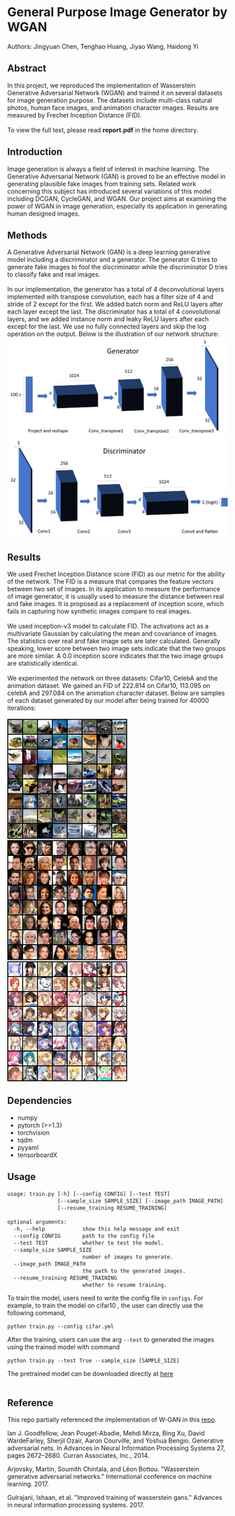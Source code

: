 # General Purpose Image Generator by WGAN

Authors: Jingyuan Chen, Tenghao Huang, Jiyao Wang, Haidong Yi


## Abstract
In this project, we reproduced the implementation of Wasserstein Generative Adversarial Network (WGAN) and trained it on several datasets for image generation purpose. The datasets include multi-class natural photos, human face images, and animation character images. Results are measured by Frechet Inception Distance (FID).<br><br>
To view the full text, please read <b>report.pdf</b> in the home directory.
## Introduction
Image generation is always a field of interest in machine learning. The Generative Adversarial Network (GAN) is proved to be an effective model in generating plausible fake images from training sets. Related work concerning this subject has introduced several variations of this model including DCGAN, CycleGAN, and WGAN. Our project aims at examining the power of WGAN in image generation, especially its application in generating human designed images.
## Methods
A Generative Adversarial Network (GAN) is a deep learning generative model including a discriminator and a generator. The generator G tries to generate fake images to fool the discriminator while the discriminator D tries to classify fake and real images. <br>
<br>
In our implementation, the generator has a total of 4 deconvolutional layers implemented with transpose convolution, each has a filter size of 4 and stride of 2 except for the first. We added batch norm and ReLU layers after each layer except the last. The discriminator has a total of 4 convolutional layers, and we added instance norm and leaky ReLU layers after each except for the last. We use no fully connected layers and skip the log operation on the output. Below is the illustration of our network structure:
![G](images/generator.png)
![D](images/discriminator.png)
## Results
We used Frechet Inception Distance score (FID) as our metric for the ability of the network. The FID is a measure that compares the feature vectors between two set of images. In its application to measure the performance of image generator, it is usually used to measure the distance between real and fake images. It is proposed as a replacement of inception score, which fails in capturing how synthetic images compare to real images. <br><br>
We used inception-v3 model to calculate FID. The activations act as a multivariate Gaussian by calculating the mean and covariance of images. The statistics over real and fake image sets are later calculated. Generally speaking, lower score between two image sets indicate that the two groups are more similar. A 0.0 inception score indicates that the two image groups are statistically identical.<br><br>
We experimented the network on three datasets: Cifar10, CelebA and the animation dataset. We gained an FID of 222.814 on Cifar10, 113.095 on celebA and 297.084 on the animation character dataset. Below are samples of each dataset generated by our model after being trained for 40000 iterations: <br><br>
![cifar](samples/cifar10/iters40000.png) ![celeb](samples/celeba/iters_40000.png) ![anime](samples/anime.png) 
## Dependencies 
* numpy
* pytorch (>=1.3)
* torchvision
* tqdm
* pyyaml
* tensorboardX

## Usage
```{bash}
usage: train.py [-h] [--config CONFIG] [--test TEST]
                [--sample_size SAMPLE_SIZE] [--image_path IMAGE_PATH]
                [--resume_training RESUME_TRAINING]

optional arguments:
  -h, --help            show this help message and exit
  --config CONFIG       path to the config file
  --test TEST           whether to test the model.
  --sample_size SAMPLE_SIZE
                        number of images to generate.
  --image_path IMAGE_PATH
                        the path to the generated images.
  --resume_training RESUME_TRAINING
                        whether to resume training.
```

To train the model, users need to write the config file in `configs`. For example, to train the model on cifar10
, the user can directly use the following command,
```{bash}
python train.py --config cifar.yml
```
After the training, users can use the arg `--test` to generated the images using the trained model with command
```{bash}
python train.py --test True --sample_size [SAMPLE_SIZE]
```
The pretrained model can be downloaded directly at [here](https://drive.google.com/drive/folders/1f7FWZWcvsNB4OzYUVnNBgBAjX63474VZ?usp=sharing)<br><br>

## Reference
This repo partially referenced the implementation of W-GAN in this [repo](https://github.com/Zeleni9/pytorch-wgan).

Ian J. Goodfellow, Jean Pouget-Abadie, Mehdi Mirza, Bing Xu, David WardeFarley, Sherjil Ozair, Aaron Courville, and Yoshua Bengio. Generative adversarial nets. In Advances in Neural Information Processing Systems 27, pages 2672–2680. Curran Associates, Inc., 2014.

Arjovsky, Martin, Soumith Chintala, and Léon Bottou. "Wasserstein generative adversarial networks." International conference on machine learning. 2017.

Gulrajani, Ishaan, et al. "Improved training of wasserstein gans." Advances in neural information processing systems. 2017.
